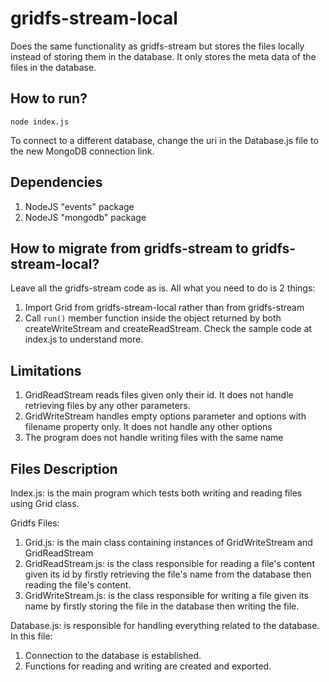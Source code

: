 # gridfs-stream-local

Does the same functionality as gridfs-stream but stores the files locally instead of storing them in the database. It only stores the meta data of the files in the database.

## How to run?

`node index.js`

To connect to a different database, change the uri in the Database.js file to the new MongoDB connection link.

## Dependencies

1. NodeJS "events" package
2. NodeJS "mongodb" package

## How to migrate from gridfs-stream to gridfs-stream-local?

Leave all the gridfs-stream code as is. All what you need to do is 2 things:

1. Import Grid from gridfs-stream-local rather than from gridfs-stream
2. Call `run()` member function inside the object returned by both createWriteStream and createReadStream. Check the sample code at index.js to understand more.

## Limitations

1. GridReadStream reads files given only their id. It does not handle retrieving files by any other parameters.
2. GridWriteStream handles empty options parameter and options with filename property only. It does not handle any other options
3. The program does not handle writing files with the same name

## Files Description

Index.js: is the main program which tests both writing and reading files using Grid class.

Gridfs Files:

1. Grid.js: is the main class containing instances of GridWriteStream and GridReadStream
2. GridReadStream.js: is the class responsible for reading a file's content given its id by firstly retrieving the file's name from the database then reading the file's content.
3. GridWriteStream.js: is the class responsible for writing a file given its name by firstly storing the file in the database then writing the file.

Database.js: is responsible for handling everything related to the database. In this file:

1. Connection to the database is established.
2. Functions for reading and writing are created and exported.
